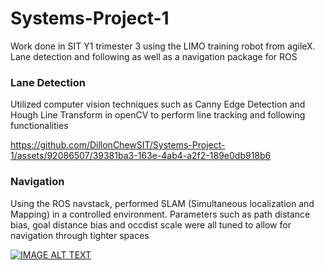 # Systems-Project-1
Work done in SIT Y1 trimester 3 using the LIMO training robot from agileX. Lane detection and following as well as a navigation package for ROS

### Lane Detection
Utilized computer vision techniques such as Canny Edge Detection and Hough Line Transform in openCV to perform line tracking and following functionalities

https://github.com/DillonChewSIT/Systems-Project-1/assets/92086507/39381ba3-163e-4ab4-a2f2-189e0db918b6


### Navigation 
Using the ROS navstack, performed SLAM (Simultaneous localization and Mapping) in a controlled environment. Parameters such as path distance bias, goal distance bias and occdist scale were all tuned to allow for navigation through tighter spaces

[![IMAGE ALT TEXT](![limo](https://github.com/DillonChewSIT/Systems-Project-1/assets/92086507/845d9780-45c4-4b97-be38-6af9e35b1901)
)](https://www.youtube.com/watch?v=-KUg6WYlYGY&ab_channel=Sooth)
